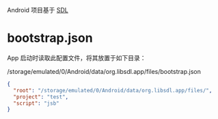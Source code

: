 Android 项目基于 [SDL](https://github.com/libsdl-org/SDL/tree/release-2.26.5/android-project)

# bootstrap.json

App 启动时读取此配置文件，将其放置于如下目录：

/storage/emulated/0/Android/data/org.libsdl.app/files/bootstrap.json

```json
{
  "root": "/storage/emulated/0/Android/data/org.libsdl.app/files/",
  "project": "test",
  "script": "jsb"
}
```
